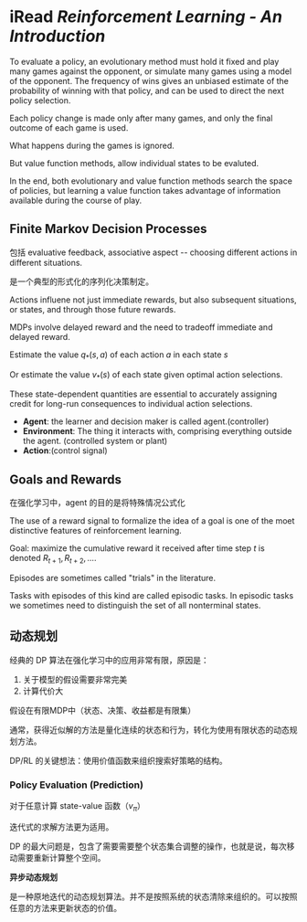 # iRead _Reinforcement Learning - An Introduction_

To evaluate a policy, an evolutionary method must hold it fixed and play many games against the opponent, or simulate many games using a model of the opponent. The frequency of wins gives an unbiased estimate of the probability of winning with that policy, and can be used to direct the next policy selection.

Each policy change is made only after many games, and only the final outcome of each game is used.

What happens during the games is ignored.

But value function methods, allow individual states to be evaluted. 

In the end, both evolutionary and value function methods search the space of policies, but learning a value function takes advantage of information available during the course of play.

## Finite Markov Decision Processes

包括 evaluative feedback, associative aspect -- choosing different actions in different situations.

是一个典型的形式化的序列化决策制定。

Actions influene not just immediate rewards, but also subsequent situations, or states, and through those future rewards.

MDPs involve delayed reward and the need to tradeoff immediate and delayed reward.

Estimate the value $q_*(s,a)$ of each action $a$ in each state $s$

Or estimate the value $v_*(s)$ of each state given optimal action selections.

These state-dependent quantities are essential to accurately assigning credit for long-run consequences to individual action selections.


- **Agent**: the learner and decision maker is called agent.(controller)
- **Environment**: The thing it interacts with, comprising everything outside the agent. (controlled system or plant)
- **Action**:(control signal)

## Goals and Rewards

在强化学习中，agent 的目的是将特殊情况公式化

The use of a reward signal to formalize the idea of a goal is one of the moet distinctive features of reinforcement learning.

Goal: maximize the cumulative reward it received after time step $t$ is denoted $R_{t+1}, R_{t+2}, \dots$.

Episodes are sometimes called "trials" in the literature.

Tasks with episodes of this kind are called episodic tasks. In episodic tasks we sometimes need to distinguish the set of all nonterminal states.

## 动态规划

经典的 DP 算法在强化学习中的应用非常有限，原因是：

1. 关于模型的假设需要非常完美
2. 计算代价大 

假设在有限MDP中（状态、决策、收益都是有限集）

通常，获得近似解的方法是量化连续的状态和行为，转化为使用有限状态的动态规划方法。

DP/RL 的关键想法：使用价值函数来组织搜索好策略的结构。

### Policy Evaluation (Prediction)

对于任意计算 state-value 函数（$v_{\pi}$）

迭代式的求解方法更为适用。

DP 的最大问题是，包含了需要需要整个状态集合调整的操作，也就是说，每次移动需要重新计算整个空间。

**异步动态规划**

是一种原地迭代的动态规划算法。并不是按照系统的状态清除来组织的。可以按照任意的方法来更新状态的价值。

